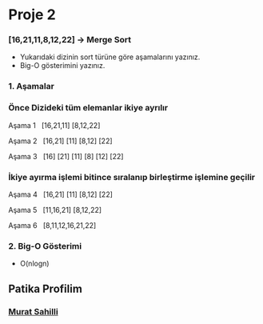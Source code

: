 # Proje 2
### [16,21,11,8,12,22] -> Merge Sort

- Yukarıdaki dizinin sort türüne göre aşamalarını yazınız.
- Big-O gösterimini yazınız.

### 1. Aşamalar
### Önce Dizideki tüm elemanlar  ikiye ayrılır
Aşama 1 &nbsp; [16,21,11]  [8,12,22] <br>

Aşama 2 &nbsp;  [16,21]  [11]   [8,12]  [22] <br>

Aşama 3 &nbsp; [16]  [21]  [11]  [8]  [12]  [22] <br>
### İkiye ayırma işlemi bitince sıralanıp birleştirme işlemine geçilir
Aşama 4 &nbsp; [16,21]  [11]   [8,12]  [22]  <br>

Aşama 5 &nbsp; [11,16,21]  [8,12,22] <br>

Aşama 6 &nbsp; [8,11,12,16,21,22] <br>

### 2. Big-O Gösterimi
- O(nlogn)
  
## Patika Profilim
### [Murat Sahilli](https://app.patika.dev/Murat047)
  
